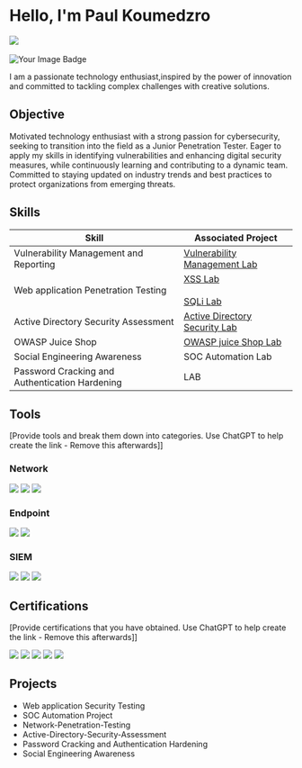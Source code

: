 # Hello, I'm Paul Koumedzro
<a href="https://www.linkedin.com/in/paul-koumedzro/"><img src="https://img.shields.io/badge/-LinkedIn-0072b1?&style=for-the-badge&logo=linkedin&logoColor=white" /></a>
</br>
</br>
<img src="https://tryhackme-badges.s3.amazonaws.com/PaulKoumedzro.png" alt="Your Image Badge" />




I am a passionate technology enthusiast,inspired by the power of innovation and committed to tackling complex challenges with creative solutions.


## Objective
Motivated technology enthusiast with a strong passion for cybersecurity, seeking to transition into the field as a Junior Penetration Tester. Eager to apply my skills in identifying vulnerabilities and enhancing digital security measures, while continuously learning and contributing to a dynamic team. Committed to staying updated on industry trends and best practices to protect organizations from emerging threats.

## Skills


| Skill                                         | Associated Project         |
|-----------------------------------------------|----------------------------|
| Vulnerability Management and Reporting        | <a href="https://tinyurl.com/Vulnerability-Management-Lab">Vulnerability Management Lab</a>|
| Web application  Penetration Testing          | <a href="https://tinyurl.com/wapt-lab">XSS Lab</a> </br></br> <a href="https://tinyurl.com/SQL-injection-Lab">SQLi Lab</a>
| Active Directory Security Assessment    | <a href="https://tinyurl.com/Active-Directory-Lab">Active Directory Security Lab</a>|
| OWASP Juice Shop              | <a href="https://tinyurl.com/owasp-10-Juice-Lab">OWASP juice Shop Lab</a>|
| Social Engineering Awareness | SOC Automation Lab|
| Password Cracking and Authentication Hardening | LAB |

## Tools
[Provide tools and break them down into categories. Use ChatGPT to help create the link - Remove this afterwards]]

### Network
<div>
    <img src="https://img.shields.io/badge/-Wireshark-1679A7?&style=for-the-badge&logo=Wireshark&logoColor=white" />
    <img src="https://img.shields.io/badge/-Suricata-EF3B2D?&style=for-the-badge&logo=Suricata&logoColor=white" />
    <img src="https://img.shields.io/badge/-Zeek-777BB4?&style=for-the-badge&logo=Zeek&logoColor=white" />
</div>

### Endpoint
<div>
    <img src="https://img.shields.io/badge/-Microsoft_Defender_for_Endpoint-00A4EF?&style=for-the-badge&logo=Microsoft&logoColor=white" />
    <img src="https://img.shields.io/badge/-Velociraptor-4B275F?&style=for-the-badge&logo=Velociraptor&logoColor=white" />
</div>

### SIEM
<div>
    <img src="https://img.shields.io/badge/-Microsoft_Sentinel-0078D4?&style=for-the-badge&logo=Microsoft&logoColor=white" />
    <img src="https://img.shields.io/badge/-Splunk-000000?&style=for-the-badge&logo=Splunk&logoColor=white" />
    <img src="https://img.shields.io/badge/-Elastic-005571?&style=for-the-badge&logo=Elastic&logoColor=white" />
</div>

## Certifications
[Provide certifications that you have obtained. Use ChatGPT to help create the link - Remove this afterwards]]
<div>
<img src="https://img.shields.io/badge/-Security%2B-FF0000?&style=for-the-badge&logo=CompTIA&logoColor=white" />
<img src="https://img.shields.io/badge/-Network%2B-007ACC?&style=for-the-badge&logo=CompTIA&logoColor=white" />
<img src="https://img.shields.io/badge/-A%2B-4D4D4D?&style=for-the-badge&logo=CompTIA&logoColor=white" />
<img src="https://img.shields.io/badge/-CDSA-006400?&style=for-the-badge&logoColor=white" />
<img src="https://img.shields.io/badge/-CCD-000080?&style=for-the-badge&logoColor=white" />
</div>

## Projects
- Web application Security Testing
- SOC Automation Project
- Network-Penetration-Testing
- Active-Directory-Security-Assessment
- Password Cracking and Authentication Hardening
- Social Engineering Awareness

